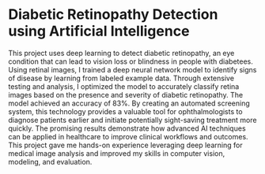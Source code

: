 # Diabetic Retinopathy Detection using Artificial Intelligence 

This project uses deep learning to detect diabetic retinopathy, an eye condition that can lead to vision loss or blindness in people with diabetees. Using retinal images, I trained a deep neural network model to identify signs of disease by learning from labeled example data. Through extensive testing and analysis, I optimized the model to accurately classify retina images based on the presence and severity of diabetic retinopathy. The model achieved an accuracy of 83%. By creating an automated screening system, this technology provides a valuable tool for ophthalmologists to diagnose patients earlier and initiate potentially sight-saving treatment more quickly. The promising results demonstrate how advanced AI techniques can be applied in healthcare to improve clinical workflows and outcomes. This project gave me hands-on experience leveraging deep learning for medical image analysis and improved my skills in computer vision, modeling, and evaluation.

